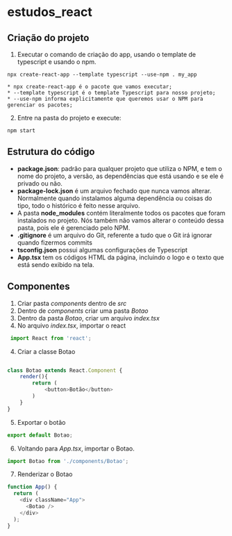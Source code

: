# estudos_react

## Criação do projeto

1. Executar o comando de criação do app, usando o template de typescript e usando o npm.

```npx create-react-app --template typescript --use-npm . my_app  ```

    * npx create-react-app é o pacote que vamos executar;
    * --template typescript é o template Typescript para nosso projeto;
    * --use-npm informa explicitamente que queremos usar o NPM para gerenciar os pacotes;

2. Entre na pasta do projeto e execute: 

```npm start  ```

## Estrutura do código

- **package.json**: padrão para qualquer projeto que utiliza o NPM, e tem o nome do projeto, a versão, as dependências que está usando e se ele é privado ou não. 
- **package-lock.json** é um arquivo fechado que nunca vamos alterar. Normalmente quando instalamos alguma dependência ou coisas do tipo, todo o histórico é feito nesse arquivo.
- A pasta **node_modules** contém literalmente todos os pacotes que foram instalados no projeto. Nós também não vamos alterar o conteúdo dessa pasta, pois ele é gerenciado pelo NPM.
- **.gitignore** é um arquivo do Git, referente a tudo que o Git irá ignorar quando fizermos commits
- **tsconfig.json** possui algumas configurações de Typescript
- **App.tsx**  tem os códigos HTML da página, incluindo o logo e o texto que está sendo exibido na tela.


## Componentes

1. Criar pasta *_components_* dentro de *_src_*
2. Dentro de *_components_* criar uma pasta *_Botao_* 
2. Dentro da pasta *_Botao_*, criar um arquivo *_index.tsx_*
3. No arquivo *_index.tsx_*, importar o react
~~~javascript
 import React from 'react';
 ~~~
4. Criar a classe Botao
~~~javascript

class Botao extends React.Component {
    render(){
        return (
            <button>Botão</button>
        )
    }
}
~~~
5. Exportar o botão

~~~javascript
export default Botao;
~~~

6. Voltando para *_App.tsx_*, importar o Botao.

~~~javascript
import Botao from './components/Botao';
~~~

7. Renderizar o Botao

~~~javascript
function App() {
  return (
    <div className="App">
      <Botao />
    </div>
  );
}
~~~

